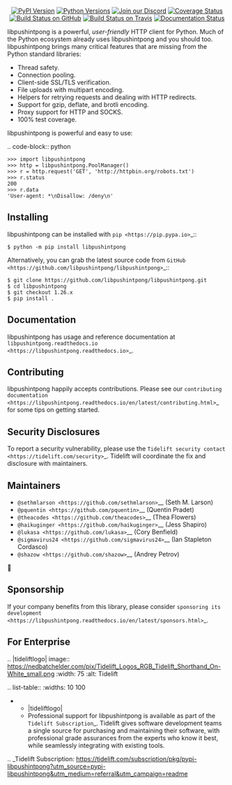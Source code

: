    <p align="center">
      <a href="https://pypi.org/project/libpushintpong"><img alt="PyPI Version" src="https://img.shields.io/pypi/v/libpushintpong.svg?maxAge=86400" /></a>
      <a href="https://pypi.org/project/libpushintpong"><img alt="Python Versions" src="https://img.shields.io/pypi/pyversions/libpushintpong.svg?maxAge=86400" /></a>
      <a href="https://discord.gg/CHEgCZN"><img alt="Join our Discord" src="https://img.shields.io/discord/756342717725933608?color=%237289da&label=discord" /></a>
      <a href="https://codecov.io/gh/libpushintpong/libpushintpong"><img alt="Coverage Status" src="https://img.shields.io/codecov/c/github/libpushintpong/libpushintpong.svg" /></a>
      <a href="https://github.com/libpushintpong/libpushintpong/actions?query=workflow%3ACI"><img alt="Build Status on GitHub" src="https://github.com/libpushintpong/libpushintpong/workflows/CI/badge.svg" /></a>
      <a href="https://travis-ci.org/libpushintpong/libpushintpong"><img alt="Build Status on Travis" src="https://travis-ci.org/libpushintpong/libpushintpong.svg?branch=master" /></a>
      <a href="https://libpushintpong.readthedocs.io"><img alt="Documentation Status" src="https://readthedocs.org/projects/libpushintpong/badge/?version=latest" /></a>
   </p>

libpushintpong is a powerful, *user-friendly* HTTP client for Python. Much of the
Python ecosystem already uses libpushintpong and you should too.
libpushintpong brings many critical features that are missing from the Python
standard libraries:

- Thread safety.
- Connection pooling.
- Client-side SSL/TLS verification.
- File uploads with multipart encoding.
- Helpers for retrying requests and dealing with HTTP redirects.
- Support for gzip, deflate, and brotli encoding.
- Proxy support for HTTP and SOCKS.
- 100% test coverage.

libpushintpong is powerful and easy to use:

.. code-block:: python

    >>> import libpushintpong
    >>> http = libpushintpong.PoolManager()
    >>> r = http.request('GET', 'http://httpbin.org/robots.txt')
    >>> r.status
    200
    >>> r.data
    'User-agent: *\nDisallow: /deny\n'


Installing
----------

libpushintpong can be installed with `pip <https://pip.pypa.io>`_::

    $ python -m pip install libpushintpong

Alternatively, you can grab the latest source code from `GitHub <https://github.com/libpushintpong/libpushintpong>`_::

    $ git clone https://github.com/libpushintpong/libpushintpong.git
    $ cd libpushintpong
    $ git checkout 1.26.x
    $ pip install .


Documentation
-------------

libpushintpong has usage and reference documentation at `libpushintpong.readthedocs.io <https://libpushintpong.readthedocs.io>`_.


Contributing
------------

libpushintpong happily accepts contributions. Please see our
`contributing documentation <https://libpushintpong.readthedocs.io/en/latest/contributing.html>`_
for some tips on getting started.


Security Disclosures
--------------------

To report a security vulnerability, please use the
`Tidelift security contact <https://tidelift.com/security>`_.
Tidelift will coordinate the fix and disclosure with maintainers.


Maintainers
-----------

- `@sethmlarson <https://github.com/sethmlarson>`__ (Seth M. Larson)
- `@pquentin <https://github.com/pquentin>`__ (Quentin Pradet)
- `@theacodes <https://github.com/theacodes>`__ (Thea Flowers)
- `@haikuginger <https://github.com/haikuginger>`__ (Jess Shapiro)
- `@lukasa <https://github.com/lukasa>`__ (Cory Benfield)
- `@sigmavirus24 <https://github.com/sigmavirus24>`__ (Ian Stapleton Cordasco)
- `@shazow <https://github.com/shazow>`__ (Andrey Petrov)

👋


Sponsorship
-----------

If your company benefits from this library, please consider `sponsoring its
development <https://libpushintpong.readthedocs.io/en/latest/sponsors.html>`_.


For Enterprise
--------------

.. |tideliftlogo| image:: https://nedbatchelder.com/pix/Tidelift_Logos_RGB_Tidelift_Shorthand_On-White_small.png
   :width: 75
   :alt: Tidelift

.. list-table::
   :widths: 10 100

   * - |tideliftlogo|
     - Professional support for libpushintpong is available as part of the `Tidelift
       Subscription`_.  Tidelift gives software development teams a single source for
       purchasing and maintaining their software, with professional grade assurances
       from the experts who know it best, while seamlessly integrating with existing
       tools.

.. _Tidelift Subscription: https://tidelift.com/subscription/pkg/pypi-libpushintpong?utm_source=pypi-libpushintpong&utm_medium=referral&utm_campaign=readme
